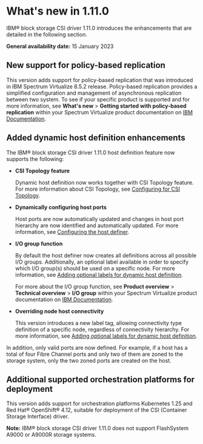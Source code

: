# What's new in 1.11.0

IBM® block storage CSI driver 1.11.0 introduces the enhancements that are detailed in the following section.

**General availability date:** 15 January 2023


## New support for policy-based replication

This version adds support for policy-based replication that was introduced in IBM Spectrum Virtualize 8.5.2 release. Policy-based replication provides a simplified configuration and management of asynchronous replication between two system. To see if your specific product is supported and for more information, see **What's new** > **Getting started with policy-based replication** within your Spectrum Virtualize product documentation on [IBM Documentation](https://www.ibm.com/docs).

## Added dynamic host definition enhancements

The IBM® block storage CSI driver 1.11.0 host definition feature now supports the following:

- **CSI Topology feature**

    Dynamic host definition now works together with CSI Topology feature. For more information about CSI Topology, see [Configuring for CSI Topology](../configuration/confiugring_toplogy.md).

- **Dynamically configuring host ports**

     Host ports are now automatically updated and changes in host port hierarchy are now identified and automatically updated. For more information, see [Configuring the host definer](../configuration/configuring_hostdefiner.md).

- **I/O group function**

    By default the host definer now creates all definitions across all possible I/O groups. Additionally, an optional label available in order to specify which I/O group(s) should be used on a specific node. For more information, see [Adding optional labels for dynamic host definition](../using/using_hostdefinition_labels.md).

    For more about the I/O group function, see **Product overview** > **Technical overview** > **I/O group** within your Spectrum Virtualize product documentation on [IBM Documentation](https://www.ibm.com/docs).

- **Overriding node host connectivity**

    This version introduces a new label tag, allowing connectivity type definition of a specific node, regardless of connectivity hierarchy. For more information, see [Adding optional labels for dynamic host definition](../using/using_hostdefinition_labels.md).
    
In addition, only valid ports are now defined. For example, if a host has a total of four Fibre Channel ports and only two of them are zoned to the storage system, only the two zoned ports are created on the host.

## Additional supported orchestration platforms for deployment

This version adds support for orchestration platforms Kubernetes 1.25 and Red Hat® OpenShift® 4.12, suitable for deployment of the CSI (Container Storage Interface) driver.

**Note:** IBM® block storage CSI driver 1.11.0 does not support FlashSystem A9000 or A9000R storage systems.